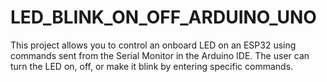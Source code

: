 # LED_BLINK_ON_OFF_ARDUINO_UNO
This project allows you to control an onboard LED on an ESP32 using commands sent from the Serial Monitor in the Arduino IDE. The user can turn the LED on, off, or make it blink by entering specific commands.
